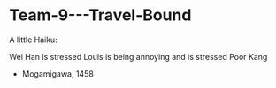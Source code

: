 # Team-9---Travel-Bound

A little Haiku:

Wei Han is stressed
Louis is being annoying and is stressed
Poor Kang

- Mogamigawa, 1458
